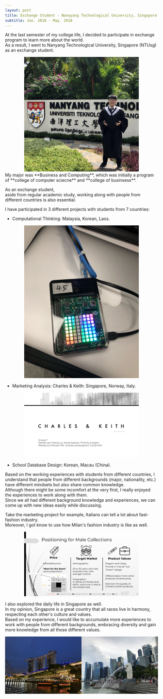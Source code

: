 ```yaml
---
layout: post
title: Exchange Student - Nanayang Technological University, Singapore
subtitle: Jan. 2018 - May. 2018
---
```

At the last semester of my college life, I decided to participate in exchange program to learn more about the world.   
As a result, I went to Nanyang Technological University, Singapore (NTUsg) as an exchange student. 
<center>
    <img src="/SG/1.jpg" alt="hi" width="75%" height="75%"/>
</center>
My major was **Business and Computing**,    
which was initially a program of **college of computer sciecne** and **college of businsess**.  
  
As an exchange student,   
aside from regular academic study, working along with people from different countries is also essential.  

I have participated in 3 different projects with students from 7 countries:   
- Computational Thinking: Malaysia, Korean, Laos.  
<center>
    <img src="/SG/3.jpg" alt="hi" width="75%" height="30%"/>
</center>   
  
- Marketing Analysis: Charles & Keith: Singapore, Norway, Italy.   
<center>
    <img src="/SG/2.jpg" alt="hi" width="75%" height="75%"/>
</center>
  
- School Database Design: Korean, Macau (China).     

Based on the working experiences with students from different countries, I understand that people from different backgrounds
(major, nationality, etc.) have different mindsets but also share common knowledge.    
Although there might be some incomfort at the very first, I really enjoyed the experiences to work along with them.    
Since we all had different background knowledge and experiences, we can come up with new ideas easily while discussing.   

Take the marketing project for example,  Italians can tell a lot about fast-fashion industry.    
Moreover, I got know to use how Milan's fashion industry is like as well.    
<center>
    <img src="/SG/4.jpg" alt="hi" width="75%" height="75%"/>
</center> 
  
I also explored the daily life in Singapore as well.  
In my opinion, Singapore is a great country that all races live in harmony, respecting each other's culture and values.  
Based on my experience, I would like to accumulate more experiences to work with people from different backgrounds, embracing 
diversity and gain more knowledge from all those different values.  
<center>
    <img src="/SG/5.jpg" alt="hi" width="50%" height="50%"/><img src="/SG/6.jpg" alt="hi" width="50%" height="50%"/>
</center>
